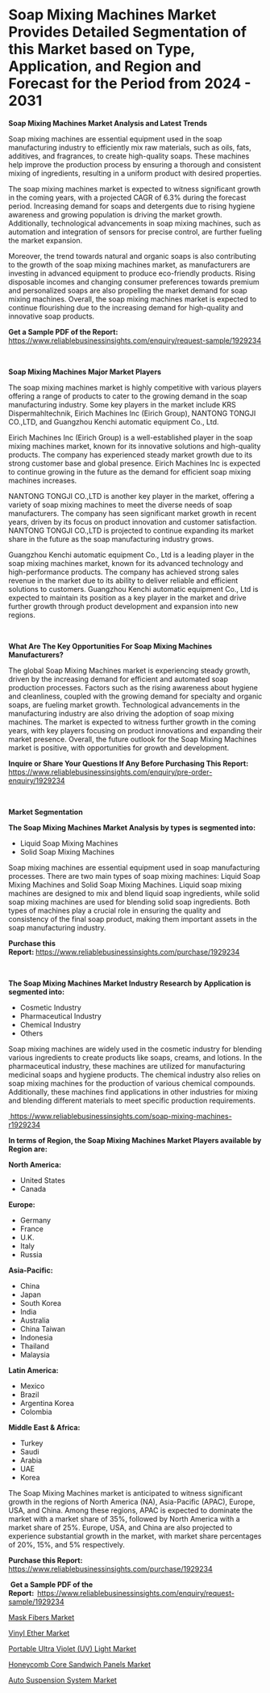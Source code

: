 <p><h1>Soap Mixing Machines Market Provides Detailed Segmentation of this Market based on Type, Application, and Region and Forecast for the Period from 2024 - 2031</h1></p><p><strong>Soap Mixing Machines Market Analysis and Latest Trends</strong></p>
<p><p>Soap mixing machines are essential equipment used in the soap manufacturing industry to efficiently mix raw materials, such as oils, fats, additives, and fragrances, to create high-quality soaps. These machines help improve the production process by ensuring a thorough and consistent mixing of ingredients, resulting in a uniform product with desired properties.</p><p>The soap mixing machines market is expected to witness significant growth in the coming years, with a projected CAGR of 6.3% during the forecast period. Increasing demand for soaps and detergents due to rising hygiene awareness and growing population is driving the market growth. Additionally, technological advancements in soap mixing machines, such as automation and integration of sensors for precise control, are further fueling the market expansion.</p><p>Moreover, the trend towards natural and organic soaps is also contributing to the growth of the soap mixing machines market, as manufacturers are investing in advanced equipment to produce eco-friendly products. Rising disposable incomes and changing consumer preferences towards premium and personalized soaps are also propelling the market demand for soap mixing machines. Overall, the soap mixing machines market is expected to continue flourishing due to the increasing demand for high-quality and innovative soap products.</p></p>
<p><strong>Get a Sample PDF of the Report:&nbsp;</strong> <a href="https://www.reliablebusinessinsights.com/enquiry/request-sample/1929234">https://www.reliablebusinessinsights.com/enquiry/request-sample/1929234</a></p>
<p>&nbsp;</p>
<p><strong>Soap Mixing Machines Major Market Players</strong></p>
<p><p>The soap mixing machines market is highly competitive with various players offering a range of products to cater to the growing demand in the soap manufacturing industry. Some key players in the market include KRS Dispermahltechnik, Eirich Machines Inc (Eirich Group), NANTONG TONGJI CO.,LTD, and Guangzhou Kenchi automatic equipment Co., Ltd.</p><p>Eirich Machines Inc (Eirich Group) is a well-established player in the soap mixing machines market, known for its innovative solutions and high-quality products. The company has experienced steady market growth due to its strong customer base and global presence. Eirich Machines Inc is expected to continue growing in the future as the demand for efficient soap mixing machines increases.</p><p>NANTONG TONGJI CO.,LTD is another key player in the market, offering a variety of soap mixing machines to meet the diverse needs of soap manufacturers. The company has seen significant market growth in recent years, driven by its focus on product innovation and customer satisfaction. NANTONG TONGJI CO.,LTD is projected to continue expanding its market share in the future as the soap manufacturing industry grows.</p><p>Guangzhou Kenchi automatic equipment Co., Ltd is a leading player in the soap mixing machines market, known for its advanced technology and high-performance products. The company has achieved strong sales revenue in the market due to its ability to deliver reliable and efficient solutions to customers. Guangzhou Kenchi automatic equipment Co., Ltd is expected to maintain its position as a key player in the market and drive further growth through product development and expansion into new regions.</p></p>
<p>&nbsp;</p>
<p><strong>What Are The Key Opportunities For Soap Mixing Machines Manufacturers?</strong></p>
<p><p>The global Soap Mixing Machines market is experiencing steady growth, driven by the increasing demand for efficient and automated soap production processes. Factors such as the rising awareness about hygiene and cleanliness, coupled with the growing demand for specialty and organic soaps, are fueling market growth. Technological advancements in the manufacturing industry are also driving the adoption of soap mixing machines. The market is expected to witness further growth in the coming years, with key players focusing on product innovations and expanding their market presence. Overall, the future outlook for the Soap Mixing Machines market is positive, with opportunities for growth and development.</p></p>
<p><strong>Inquire or Share Your Questions If Any Before Purchasing This Report:</strong> <a href="https://www.reliablebusinessinsights.com/enquiry/pre-order-enquiry/1929234">https://www.reliablebusinessinsights.com/enquiry/pre-order-enquiry/1929234</a></p>
<p>&nbsp;</p>
<p><strong>Market Segmentation</strong></p>
<p><strong>The Soap Mixing Machines Market Analysis by types is segmented into:</strong></p>
<p><ul><li>Liquid Soap Mixing Machines</li><li>Solid Soap Mixing Machines</li></ul></p>
<p><p>Soap mixing machines are essential equipment used in soap manufacturing processes. There are two main types of soap mixing machines: Liquid Soap Mixing Machines and Solid Soap Mixing Machines. Liquid soap mixing machines are designed to mix and blend liquid soap ingredients, while solid soap mixing machines are used for blending solid soap ingredients. Both types of machines play a crucial role in ensuring the quality and consistency of the final soap product, making them important assets in the soap manufacturing industry.</p></p>
<p><strong>Purchase this Report:&nbsp;</strong><a href="https://www.reliablebusinessinsights.com/purchase/1929234">https://www.reliablebusinessinsights.com/purchase/1929234</a></p>
<p>&nbsp;</p>
<p><strong>The Soap Mixing Machines Market Industry Research by Application is segmented into:</strong></p>
<p><ul><li>Cosmetic Industry</li><li>Pharmaceutical Industry</li><li>Chemical Industry</li><li>Others</li></ul></p>
<p><p>Soap mixing machines are widely used in the cosmetic industry for blending various ingredients to create products like soaps, creams, and lotions. In the pharmaceutical industry, these machines are utilized for manufacturing medicinal soaps and hygiene products. The chemical industry also relies on soap mixing machines for the production of various chemical compounds. Additionally, these machines find applications in other industries for mixing and blending different materials to meet specific production requirements.</p></p>
<p><a href="https://www.reliablebusinessinsights.com/soap-mixing-machines-r1929234">&nbsp;https://www.reliablebusinessinsights.com/soap-mixing-machines-r1929234</a></p>
<p><strong>In terms of Region, the Soap Mixing Machines Market Players available by Region are:</strong></p>
<p>
    <p> <strong> North America: </strong>
        <ul>
            <li>United States</li>
            <li>Canada</li>
        </ul>
        </p> 
    <p> <strong> Europe: </strong>
        <ul>
            <li>Germany</li>
            <li>France</li>
            <li>U.K.</li>
            <li>Italy</li>
            <li>Russia</li>
        </ul>
        </p> 
    <p> <strong> Asia-Pacific: </strong>
        <ul>
            <li>China</li>
            <li>Japan</li>
            <li>South Korea</li>
            <li>India</li>
            <li>Australia</li>
            <li>China Taiwan</li>
            <li>Indonesia</li>
            <li>Thailand</li>
            <li>Malaysia</li>
        </ul>
        </p> 
    <p> <strong> Latin America: </strong>
        <ul>
            <li>Mexico</li>
            <li>Brazil</li>
            <li>Argentina Korea</li>
            <li>Colombia</li>
        </ul>
        </p> 
    <p> <strong> Middle East & Africa: </strong>
        <ul>
            <li>Turkey</li>
            <li>Saudi</li>
            <li>Arabia</li>
            <li>UAE</li>
            <li>Korea</li>
        </ul>
    </p>
    </p>
<p><p>The Soap Mixing Machines market is anticipated to witness significant growth in the regions of North America (NA), Asia-Pacific (APAC), Europe, USA, and China. Among these regions, APAC is expected to dominate the market with a market share of 35%, followed by North America with a market share of 25%. Europe, USA, and China are also projected to experience substantial growth in the market, with market share percentages of 20%, 15%, and 5% respectively.</p></p>
<p><strong>Purchase this Report: </strong><a href="https://www.reliablebusinessinsights.com/purchase/1929234">https://www.reliablebusinessinsights.com/purchase/1929234</a></p>
<p>&nbsp;<strong>Get a Sample PDF of the Report:&nbsp;&nbsp;</strong><a href="https://www.reliablebusinessinsights.com/enquiry/request-sample/1929234">https://www.reliablebusinessinsights.com/enquiry/request-sample/1929234</a></p>
<p><strong></strong></p>
<p><p><a href="https://medium.com/@addiehirthe44/mask-fibers-market-trends-and-analysis-opportunities-and-challenges-for-future-growth-2024-866727e94d6c">Mask Fibers Market</a></p><p><a href="https://www.linkedin.com/pulse/global-vinyl-ether-market-size-share-analysis-product-y16fc?trackingId=2vzTqY5dK8eV6DROJOSS%2Bw%3D%3D">Vinyl Ether Market</a></p><p><a href="https://github.com/Angelnienowdseej3e45z3p8c/Market-Research-Report-List-3/blob/main/portable-ultra-violet-uv-light-market.md">Portable Ultra Violet (UV) Light Market</a></p><p><a href="https://medium.com/@audieyost2008/global-honeycomb-core-sandwich-panels-market-focus-on-application-end-use-industry-type-22f5877a9769">Honeycomb Core Sandwich Panels Market</a></p><p><a href="https://www.linkedin.com/pulse/global-auto-suspension-system-industry-types-applications-6ioje">Auto Suspension System Market</a></p></p>